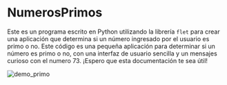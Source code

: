 # NumerosPrimos
Este es un programa escrito en Python utilizando la librería `flet` para crear una aplicación que determina si un número ingresado por el usuario es primo o no.
Este código es una pequeña aplicación para determinar si un número es primo o no, con una interfaz de usuario sencilla y un mensajes curioso con el numero 73. ¡Espero que esta documentación te sea útil!

![demo_primo](https://user-images.githubusercontent.com/55749965/232127194-1df8e1ae-e443-4aee-be20-e3a3763e53b1.gif)


